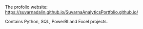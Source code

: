 The profolio website: https://suvarnadalin.github.io/SuvarnaAnalyticsPortfolio.github.io/


Contains Python, SQL, PowerBI and Excel projects.
